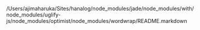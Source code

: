 /Users/ajimaharuka/Sites/hanalog/node_modules/jade/node_modules/with/node_modules/uglify-js/node_modules/optimist/node_modules/wordwrap/README.markdown